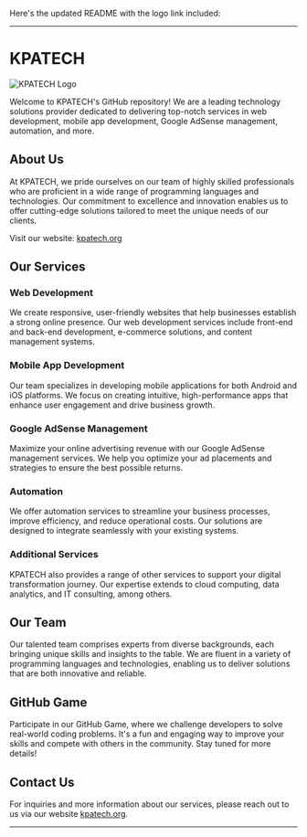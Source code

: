 Here's the updated README with the logo link included:

---

# KPATECH

![KPATECH Logo](https://kpatech.org/static/media/logo.a746fce6dd619a711508.png)

Welcome to KPATECH's GitHub repository! We are a leading technology solutions provider dedicated to delivering top-notch services in web development, mobile app development, Google AdSense management, automation, and more.

## About Us

At KPATECH, we pride ourselves on our team of highly skilled professionals who are proficient in a wide range of programming languages and technologies. Our commitment to excellence and innovation enables us to offer cutting-edge solutions tailored to meet the unique needs of our clients.

Visit our website: [kpatech.org](https://kpatech.org)

## Our Services

### Web Development
We create responsive, user-friendly websites that help businesses establish a strong online presence. Our web development services include front-end and back-end development, e-commerce solutions, and content management systems.

### Mobile App Development
Our team specializes in developing mobile applications for both Android and iOS platforms. We focus on creating intuitive, high-performance apps that enhance user engagement and drive business growth.

### Google AdSense Management
Maximize your online advertising revenue with our Google AdSense management services. We help you optimize your ad placements and strategies to ensure the best possible returns.

### Automation
We offer automation services to streamline your business processes, improve efficiency, and reduce operational costs. Our solutions are designed to integrate seamlessly with your existing systems.

### Additional Services
KPATECH also provides a range of other services to support your digital transformation journey. Our expertise extends to cloud computing, data analytics, and IT consulting, among others.

## Our Team

Our talented team comprises experts from diverse backgrounds, each bringing unique skills and insights to the table. We are fluent in a variety of programming languages and technologies, enabling us to deliver solutions that are both innovative and reliable.

## GitHub Game

Participate in our GitHub Game, where we challenge developers to solve real-world coding problems. It's a fun and engaging way to improve your skills and compete with others in the community. Stay tuned for more details!

## Contact Us

For inquiries and more information about our services, please reach out to us via our website [kpatech.org](https://kpatech.org).

---

